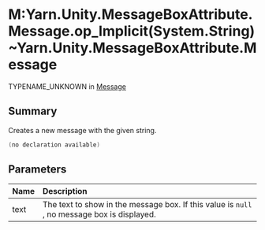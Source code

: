 # M:Yarn.Unity.MessageBoxAttribute.Message.op_Implicit(System.String)~Yarn.Unity.MessageBoxAttribute.Message

TYPENAME_UNKNOWN in [Message](/docs/api/csharp/yarn.unity.messageboxattribute.message.md)

## Summary


Creates a new message with the given string.


```csharp
(no declaration available)
```

## Parameters

|Name|Description|
|:---|:---|
| text|The text to show in the message box. If this value is  <code>null</code> , no message box is displayed.|

